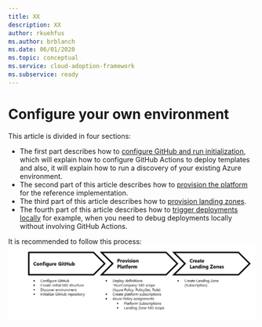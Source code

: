 ```yaml
---
title: XX
description: XX
author: rkuehfus
ms.author: brblanch
ms.date: 06/01/2020
ms.topic: conceptual
ms.service: cloud-adoption-framework
ms.subservice: ready
---
```


# Configure your own environment

This article is divided in four sections:

- The first part describes how to [configure GitHub and run initialization](./Configure-run-initialization.md), which will explain how to configure GitHub Actions to deploy templates and also, it will explain how to run a discovery of your existing Azure environment.
- The second part of this article describes how to [provision the platform](./Deploy-platform-infra.md) for the reference implementation.
- The third part of this article describes how to [provision landing zones](./Deploy-lz.md).
- The fourth part of this article describes how to [trigger deployments locally](./Trigger-local-deployment.md) for example, when you need to debug deployments locally without involving GitHub Actions.

It is recommended to follow this process:
![Deploy your own environment process](./media/deploy-environment.png)
